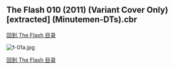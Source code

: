 ## The Flash 010 (2011) (Variant Cover Only) [extracted] (Minutemen-DTs).cbr


[回到 The Flash 目录](https://github.com/alicewish/markdown/blob/master/series/Flash.md)


![f-01a.jpg](https://wx1.sinaimg.cn/large/6a9fdecagy1fq34ixh2xoj20zk1j41kx.jpg)

[回到 The Flash 目录](https://github.com/alicewish/markdown/blob/master/series/Flash.md)

